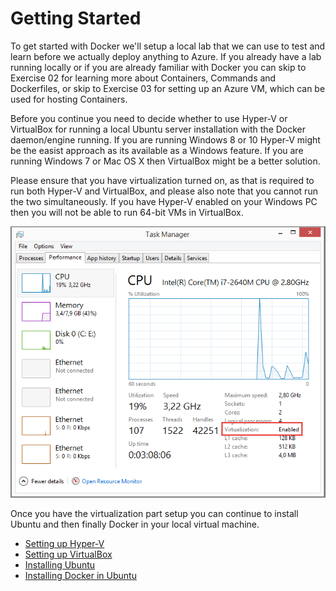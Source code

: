 # Getting Started

To get started with Docker we'll setup a local lab that we can use to test and learn 
before we actually deploy anything to Azure. If you already have a lab running locally 
or if you are already familiar with Docker you can skip to Exercise 02 for learning more
about Containers, Commands and Dockerfiles, or skip to Exercise 03 for setting up an 
Azure VM, which can be used for hosting Containers.

Before you continue you need to decide whether to use Hyper-V or VirtualBox for running
a local Ubuntu server installation with the Docker daemon/engine running. If you are running
Windows 8 or 10 Hyper-V might be the easist approach as its available as a Windows feature.
If you are running Windows 7 or Mac OS X then VirtualBox might be a better solution.

Please ensure that you have virtualization turned on, as that is required to run both Hyper-V
and VirtualBox, and please also note that you cannot run the two simultaneously. If you have 
Hyper-V enabled on your Windows PC then you will not be able to run 64-bit VMs in VirtualBox. 

![](virtualization.png) 

Once you have the virtualization part setup you can continue to install Ubuntu and then 
finally Docker in your local virtual machine.

* [Setting up Hyper-V](01-hyperv/README.md)
* [Setting up VirtualBox](01-virtualbox/README.md)
* [Installing Ubuntu](02-ubuntu/README.md)
* [Installing Docker in Ubuntu](03-docker/README.md)